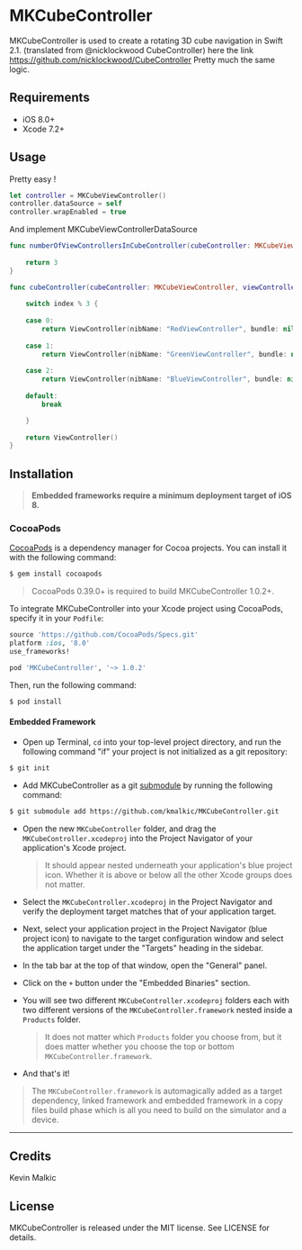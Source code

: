 # MKCubeController

MKCubeController is used to create a rotating 3D cube navigation in Swift 2.1. (translated from @nicklockwood CubeController)
here the link https://github.com/nicklockwood/CubeController
Pretty much the same logic.


## Requirements
- iOS 8.0+
- Xcode 7.2+

## Usage
Pretty easy !
```swift
let controller = MKCubeViewController()
controller.dataSource = self
controller.wrapEnabled = true
```

And implement MKCubeViewControllerDataSource
```swift
func numberOfViewControllersInCubeController(cubeController: MKCubeViewController) -> Int {
	
	return 3
}

func cubeController(cubeController: MKCubeViewController, viewControllerAtIndex index: Int) -> UIViewController {
	
	switch index % 3 {
	
	case 0:
		return ViewController(nibName: "RedViewController", bundle: nil)
		
	case 1:
		return ViewController(nibName: "GreenViewController", bundle: nil)
		
	case 2:
		return ViewController(nibName: "BlueViewController", bundle: nil)
		
	default:
		break

	}
	
	return ViewController()
}
```

## Installation

> **Embedded frameworks require a minimum deployment target of iOS 8.**

### CocoaPods

[CocoaPods](http://cocoapods.org) is a dependency manager for Cocoa projects. You can install it with the following command:

```bash
$ gem install cocoapods
```

> CocoaPods 0.39.0+ is required to build MKCubeController 1.0.2+.

To integrate MKCubeController into your Xcode project using CocoaPods, specify it in your `Podfile`:

```ruby
source 'https://github.com/CocoaPods/Specs.git'
platform :ios, '8.0'
use_frameworks!

pod 'MKCubeController', '~> 1.0.2'
```

Then, run the following command:

```bash
$ pod install
```

#### Embedded Framework

- Open up Terminal, `cd` into your top-level project directory, and run the following command "if" your project is not initialized as a git repository:

```bash
$ git init
```

- Add MKCubeController as a git [submodule](http://git-scm.com/docs/git-submodule) by running the following command:

```bash
$ git submodule add https://github.com/kmalkic/MKCubeController.git
```

- Open the new `MKCubeController` folder, and drag the `MKCubeController.xcodeproj` into the Project Navigator of your application's Xcode project.

    > It should appear nested underneath your application's blue project icon. Whether it is above or below all the other Xcode groups does not matter.

- Select the `MKCubeController.xcodeproj` in the Project Navigator and verify the deployment target matches that of your application target.
- Next, select your application project in the Project Navigator (blue project icon) to navigate to the target configuration window and select the application target under the "Targets" heading in the sidebar.
- In the tab bar at the top of that window, open the "General" panel.
- Click on the `+` button under the "Embedded Binaries" section.
- You will see two different `MKCubeController.xcodeproj` folders each with two different versions of the `MKCubeController.framework` nested inside a `Products` folder.

    > It does not matter which `Products` folder you choose from, but it does matter whether you choose the top or bottom `MKCubeController.framework`. 
    
- And that's it!

> The `MKCubeController.framework` is automagically added as a target dependency, linked framework and embedded framework in a copy files build phase which is all you need to build on the simulator and a device.

---

## Credits

Kevin Malkic

## License

MKCubeController is released under the MIT license. See LICENSE for details.